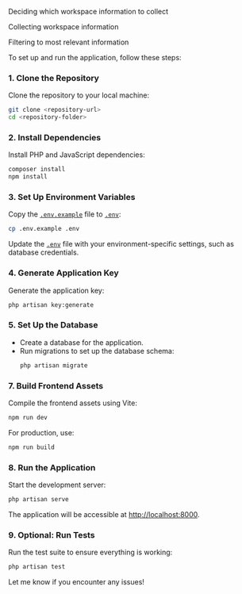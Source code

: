 Deciding which workspace information to collect

Collecting workspace information

Filtering to most relevant information

To set up and run the application, follow these steps:

### 1. **Clone the Repository**
   Clone the repository to your local machine:
   ```sh
   git clone <repository-url>
   cd <repository-folder>
   ```

### 2. **Install Dependencies**
   Install PHP and JavaScript dependencies:
   ```sh
   composer install
   npm install
   ```

### 3. **Set Up Environment Variables**
   Copy the [``.env.example``](command:_github.copilot.openRelativePath?%5B%7B%22scheme%22%3A%22file%22%2C%22authority%22%3A%22%22%2C%22path%22%3A%22%2Fd%3A%2Fxampp%2Fhtdocs%2Ftodo-app%2F.env.example%22%2C%22query%22%3A%22%22%2C%22fragment%22%3A%22%22%7D%5D "d:\xampp\htdocs\todo-app\.env.example") file to [``.env``](command:_github.copilot.openRelativePath?%5B%7B%22scheme%22%3A%22file%22%2C%22authority%22%3A%22%22%2C%22path%22%3A%22%2Fd%3A%2Fxampp%2Fhtdocs%2Ftodo-app%2F.env%22%2C%22query%22%3A%22%22%2C%22fragment%22%3A%22%22%7D%5D "d:\xampp\htdocs\todo-app\.env"):
   ```sh
   cp .env.example .env
   ```
   Update the [``.env``](command:_github.copilot.openRelativePath?%5B%7B%22scheme%22%3A%22file%22%2C%22authority%22%3A%22%22%2C%22path%22%3A%22%2Fd%3A%2Fxampp%2Fhtdocs%2Ftodo-app%2F.env%22%2C%22query%22%3A%22%22%2C%22fragment%22%3A%22%22%7D%5D "d:\xampp\htdocs\todo-app\.env") file with your environment-specific settings, such as database credentials.

### 4. **Generate Application Key**
   Generate the application key:
   ```sh
   php artisan key:generate
   ```

### 5. **Set Up the Database**
   - Create a database for the application.
   - Run migrations to set up the database schema:
     ```sh
     php artisan migrate
     ```


### 7. **Build Frontend Assets**
   Compile the frontend assets using Vite:
   ```sh
   npm run dev
   ```
   For production, use:
   ```sh
   npm run build
   ```

### 8. **Run the Application**
   Start the development server:
   ```sh
   php artisan serve
   ```
   The application will be accessible at [http://localhost:8000](http://localhost:8000).

### 9. **Optional: Run Tests**
   Run the test suite to ensure everything is working:
   ```sh
   php artisan test
   ```

Let me know if you encounter any issues!
